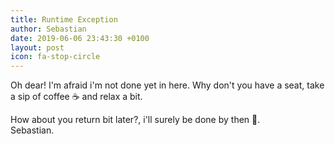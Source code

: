 ```yaml
---
title: Runtime Exception
author: Sebastian
date: 2019-06-06 23:43:30 +0100
layout: post
icon: fa-stop-circle
---
```


Oh dear! 
I'm afraid i'm not done yet in here. Why don't you have a seat, take a sip of coffee ☕️ and relax a bit.

How about you return bit later?, i'll surely be done by then 👾.                                              
                                                       Sebastian.